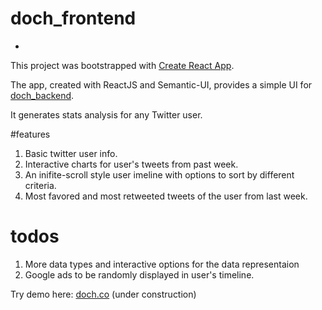 # doch_frontend
-
This project was bootstrapped with [Create React App](https://github.com/facebookincubator/create-react-app).

The app, created with ReactJS and Semantic-UI, provides a simple UI for [doch_backend](/doch_backend). 

It generates stats analysis for any Twitter user.

#features
1. Basic twitter user info. 
2. Interactive charts for user's tweets from past week.
3. An inifite-scroll style user imeline with options to sort by different criteria.
4.  Most favored and most retweeted tweets of the user from last week.

# todos
1. More data types and interactive options for the data representaion
2. Google ads to be randomly displayed in user's timeline.

Try demo here: [doch.co](http://doch.co) (under construction)

